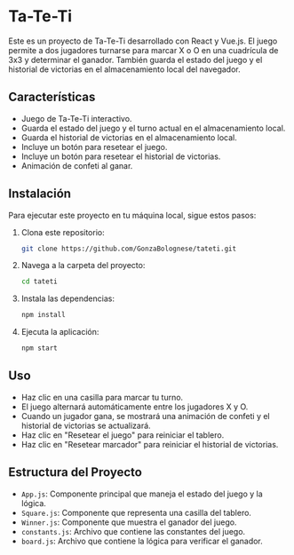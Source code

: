 # Ta-Te-Ti

Este es un proyecto de Ta-Te-Ti desarrollado con React y Vue.js. El juego permite a dos jugadores turnarse para marcar X o O en una cuadrícula de 3x3 y determinar el ganador. También guarda el estado del juego y el historial de victorias en el almacenamiento local del navegador.

## Características

- Juego de Ta-Te-Ti interactivo.
- Guarda el estado del juego y el turno actual en el almacenamiento local.
- Guarda el historial de victorias en el almacenamiento local.
- Incluye un botón para resetear el juego.
- Incluye un botón para resetear el historial de victorias.
- Animación de confeti al ganar.

## Instalación

Para ejecutar este proyecto en tu máquina local, sigue estos pasos:

1. Clona este repositorio:

    ```bash
    git clone https://github.com/GonzaBolognese/tateti.git
    ```

2. Navega a la carpeta del proyecto:

    ```bash
    cd tateti
    ```

3. Instala las dependencias:

    ```bash
    npm install
    ```

4. Ejecuta la aplicación:

    ```bash
    npm start
    ```

## Uso

- Haz clic en una casilla para marcar tu turno.
- El juego alternará automáticamente entre los jugadores X y O.
- Cuando un jugador gana, se mostrará una animación de confeti y el historial de victorias se actualizará.
- Haz clic en "Resetear el juego" para reiniciar el tablero.
- Haz clic en "Resetear marcador" para reiniciar el historial de victorias.

## Estructura del Proyecto

- `App.js`: Componente principal que maneja el estado del juego y la lógica.
- `Square.js`: Componente que representa una casilla del tablero.
- `Winner.js`: Componente que muestra el ganador del juego.
- `constants.js`: Archivo que contiene las constantes del juego.
- `board.js`: Archivo que contiene la lógica para verificar el ganador.
